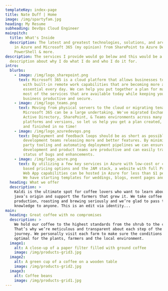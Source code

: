 ```yaml
---
templateKey: index-page
title: Nate Duff | Home
image: /img/spartyfam.jpg
heading: My Resume
subheading: DevOps Cloud Engineer
mainpitch:
  title: What's Inside
  description: The latest and greatest technologies, solutions, and architectures
    in Azure and Microsoft 365 (my opinion) from SharePoint to Azure DevOps to
    PowerShell & more.
description: The services I provide would go below and this would be a long
  description about why I do what I do and who I do it for.
intro:
  blurbs:
    - image: /img/logo_sharepoint.png
      text: Microsoft 365 is a cloud platform that allows businesses to grow and scale
        with built-in remote work capabilities that are becoming more and more
        essential every day. We can help you put together a plan for making the
        most of the services that are available today while keeping your
        business productive and secure.
    - image: /img/logo_teams.png
      text: Moving from physical servers to the cloud or migrating tenants in
        Microsoft 365 can be a large undertaking. We've migrated Exchange,
        Active Directory, SharePoint, & Teams environments across many different
        platforms and versions, so let us help you get a plan created, started,
        and finished in no time!
    - image: /img/logo_azuredevops.png
      text: Deployment and feedback loops should be as short as possible to keep
        development teams releasing more and better features. By minimizing 3rd
        party tooling and automating deployment pipelines we can ensure that
        development and product teams are productive and can easily track the
        status of bugs and enhancements.
    - image: /img/logo_azure.png
      text: By utilizing a few key services in Azure with low-cost or consumption
        based pricing options and the JAM stack, a website with full Progressive
        Web App capabilities can be hosted in Azure for less than $1 per month.
        We have starting templates for weddings, blogs, event pages and more!
  heading: What we offer
  description: >
    Kaldi is the ultimate spot for coffee lovers who want to learn about their
    java’s origin and support the farmers that grew it. We take coffee
    production, roasting and brewing seriously and we’re glad to pass that
    knowledge to anyone. This is an edit via identity...
main:
  heading: Great coffee with no compromises
  description: >
    We hold our coffee to the highest standards from the shrub to the cup.
    That’s why we’re meticulous and transparent about each step of the coffee’s
    journey. We personally visit each farm to make sure the conditions are
    optimal for the plants, farmers and the local environment.
  image1:
    alt: A close-up of a paper filter filled with ground coffee
    image: /img/products-grid3.jpg
  image2:
    alt: A green cup of a coffee on a wooden table
    image: /img/products-grid2.jpg
  image3:
    alt: Coffee beans
    image: /img/products-grid1.jpg
---
```

